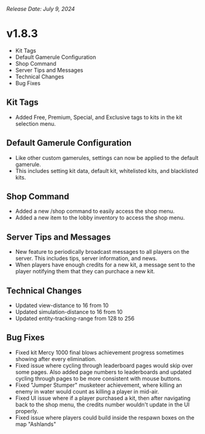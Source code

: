 _Release Date: July 9, 2024_

# v1.8.3
- Kit Tags
- Default Gamerule Configuration
- Shop Command
- Server Tips and Messages
- Technical Changes
- Bug Fixes

## Kit Tags
- Added Free, Premium, Special, and Exclusive tags to kits in the kit selection menu.

## Default Gamerule Configuration
- Like other custom gamerules, settings can now be applied to the default gamerule.
- This includes setting kit data, default kit, whitelisted kits, and blacklisted kits.

## Shop Command
- Added a new /shop command to easily access the shop menu.
- Added a new item to the lobby inventory to access the shop menu.

## Server Tips and Messages
- New feature to periodically broadcast messages to all players on the server. This includes tips, server information, and news.
- When players have enough credits for a new kit, a message sent to the player notifying them that they can purchace a new kit.

## Technical Changes
- Updated view-distance to 16 from 10
- Updated simulation-distance to 16 from 10
- Updated entity-tracking-range from 128 to 256

## Bug Fixes
- Fixed kit Mercy 1000 final blows achievement progress sometimes showing after every elimination.
- Fixed issue where cycling through leaderboard pages would skip over some pages. Also added page numbers to leaderboards and updated cycling through pages to be more consistent with mouse buttons.
- Fixed "Jumper Stumper" musketeer achievement, where killing an enemy in water would count as killing a player in mid-air.
- Fixed UI issue where if a player purchased a kit, then after navigating back to the shop menu, the credits number wouldn't update in the UI properly.
- Fixed issue where players could build inside the respawn boxes on the map "Ashlands"